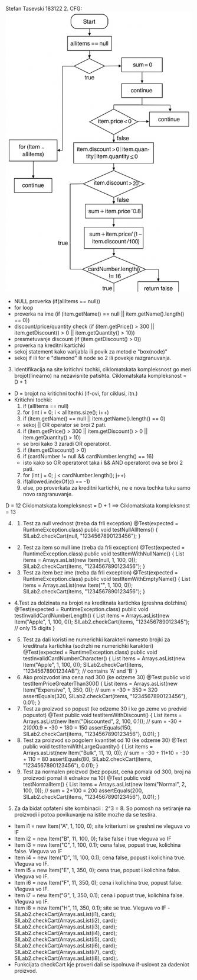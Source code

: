 Stefan Tasevski 183122
2. CFG:
![CFG](cfg.png) 
- NULL proverka (if(allItems == null))
- for loop
- proverka na ime (if (item.getName() == null || item.getName().length() == 0))
- discount/price/quantity check  (if (item.getPrice() > 300 || item.getDiscount() > 0 || item.getQuantity() > 10))
- presmetuvanje discount (if (item.getDiscount() > 0))
- proverka na kreditni kartichki
- sekoj statement kako varijabla ili povik za metod e "box(node)"
- sekoj if ili for e "diamond" ili node so 2 ili povekje razgranuvanja.
3. Identifikacija na site kritichni tochki, ciklomatskata kompleksnost go meri brojot(linearno) na nezavisnite patishta.
Ciklomatskata kompleksnost = D + 1
- D = brojot na kritichni tochki (if-ovi, for ciklusi, itn.)
- Kritichni tochki: 
	1. if (allItems == null)
	2. for (int i = 0; i < allItems.size(); i++)
	3. if (item.getName() == null || item.getName().length() == 0)
	- sekoj || OR operator se broi 2 pati.
	4. if (item.getPrice() > 300 || item.getDiscount() > 0 || item.getQuantity() > 10)
	- se broi kako 3 zaradi OR operatorot.
	5. if (item.getDiscount() > 0)
	6. if (cardNumber != null && cardNumber.length() == 16)
	- isto kako so OR operatorot taka i && AND operatorot ova se broi 2 pati.
	7. for (int j = 0; j < cardNumber.length(); j++)
	8. if(allowed.indexOf(c) == -1)
	9. else, po proverkata za kreditni kartichki, ne e nova tochka tuku samo novo razgranuvanje.

D = 12
Ciklomatskata kompleksnost = D + 1
==> Ciklomatskata kompleksnost  = 13

4.  1. Test za null vrednost (treba da frli exception)
    @Test(expected = RuntimeException.class)
    public void testNullAllItems() {
        SILab2.checkCart(null, "1234567890123456");
    }

-  2. Test za item so null ime (treba da frli exception)
    @Test(expected = RuntimeException.class)
    public void testItemWithNullName() {
        List<Item> items = Arrays.asList(new Item(null, 1, 100, 0));
        SILab2.checkCart(items, "1234567890123456");
    }

-  3. Test za item bez ime (treba da frli exception)
    @Test(expected = RuntimeException.class)
    public void testItemWithEmptyName() {
        List<Item> items = Arrays.asList(new Item("", 1, 100, 0));
        SILab2.checkCart(items, "1234567890123456");
    }

- 4.Test za dolzinata na brojot na kreditnata kartichka (greshna dolzhina)
    @Test(expected = RuntimeException.class)
    public void testInvalidCardNumberLength() {
        List<Item> items = Arrays.asList(new Item("Apple", 1, 100, 0));
        SILab2.checkCart(items, "123456789012345"); // only 15 digits
    }

- 5. Test za dali koristi ne numerichki karakteri namesto brojki za kreditnata kartichka (sodrzhi ne numerichki karakteri)
    @Test(expected = RuntimeException.class)
    public void testInvalidCardNumberCharacter() {
        List<Item> items = Arrays.asList(new Item("Apple", 1, 100, 0));
        SILab2.checkCart(items, "12345678901234AB"); // contains 'A' and 'B'
    }

- 6. Ako proizvodot ima cena nad 300 (ke odzeme 30)
    @Test
    public void testItemPriceGreaterThan300() {
        List<Item> items = Arrays.asList(new Item("Expensive", 1, 350, 0));
        // sum = -30 + 350 = 320
        assertEquals(320, SILab2.checkCart(items, "1234567890123456"), 0.01);
    }

- 7. Test za proizvod so popust (ke odzeme 30 i ke go zeme vo predvid popustot)
    @Test
    public void testItemWithDiscount() {
        List<Item> items = Arrays.asList(new Item("Discounted", 2, 100, 0.1));
        // sum = -30 + 2*100*0.9 = -30 + 180 = 150
        assertEquals(150, SILab2.checkCart(items, "1234567890123456"), 0.01);
    }
- 8. Test za proizvod so pogolem kvantitet od 10 (ke odzeme 30)
    @Test
    public void testItemWithLargeQuantity() {
        List<Item> items = Arrays.asList(new Item("Bulk", 11, 10, 0));
        // sum = -30 + 11*10 = -30 + 110 = 80
        assertEquals(80, SILab2.checkCart(items, "1234567890123456"), 0.01);
    }

- 9. Test za normalen proizvod (bez popust, cena pomala od 300, broj na proizvodi pomal ili ednakov na 10)
    @Test
    public void testNormalItem() {
        List<Item> items = Arrays.asList(new Item("Normal", 2, 100, 0));
        // sum = 2*100 = 200
        assertEquals(200, SILab2.checkCart(items, "1234567890123456"), 0.01);
    }

5. Za da bidat opfateni site kombinacii : 2^3 = 8. So pomosh na setiranje na proizvodi i potoa povikuvanje na istite mozhe da se testira.
- Item i1 = new Item("A", 1, 100, 0); site kriteriumi se greshni ne vleguva vo IF
- Item i2 = new Item("B", 11, 100, 0); false false i true vleguva vo IF
- Item i3 = new Item("C", 1, 100, 0.1); cena false, popust true, kolichina false. Vleguva vo IF
- Item i4 = new Item("D", 11, 100, 0.1); cena false, popust i kolichina true. Vleguva vo IF.
- Item i5 = new Item("E", 1, 350, 0); cena true, popust i kolichina false. Vleguva vo IF.
- Item i6 = new Item("F", 11, 350, 0); cena i kolichina true, popust false. Vleguva vo IF.
- Item i7 = new Item("G", 1, 350, 0.1); cena i popust true, kolichina false. Vleguva vo IF.
- Item i8 = new Item("H", 11, 350, 0.1); site se true. Vleguva vo IF
-SILab2.checkCart(Arrays.asList(i1), card);
        SILab2.checkCart(Arrays.asList(i2), card);
        SILab2.checkCart(Arrays.asList(i3), card);
        SILab2.checkCart(Arrays.asList(i4), card);
        SILab2.checkCart(Arrays.asList(i5), card);
        SILab2.checkCart(Arrays.asList(i6), card);
        SILab2.checkCart(Arrays.asList(i7), card);
        SILab2.checkCart(Arrays.asList(i8), card);.
- Funkcijata checkCart kje proveri dali se ispolnuva if-uslovot za dadeniot proizvod.


